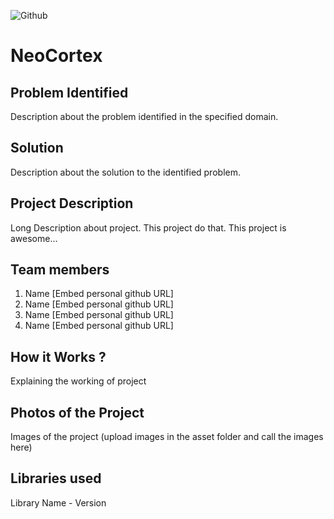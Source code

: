 ![Github](https://github.com/Noel6161131110/CONQUEROR-23-/blob/8746611d94769a1aa96d8a85a25d35edc9a95973/assets/desktop.png)


# NeoCortex 

## Problem Identified 
Description about the problem identified in the specified domain.
<br>

## Solution
Description about the solution to the identified problem.
<br>

## Project Description 
Long Description about project. This project do that. This project is awesome...
<br>

## Team members

1. Name [Embed personal github URL]
2. Name [Embed personal github URL]
3. Name [Embed personal github URL]
4. Name [Embed personal github URL]


<!-- ## Link to product walkthrough
<a href="https://www.youtube.com/watch?v=cbzObD3_JeA" target="_blank" ><img src="https://github.com/Noel6161131110/OpenAI_Saturday_Hack_Night/blob/main/Youtube_logo_PNG7.png" width="300" height="150" ></a> -->
## How it Works ?
Explaining the working of project

## Photos of the Project
Images of the project (upload images in the asset folder and call the images here)

## Libraries used
Library Name - Version

